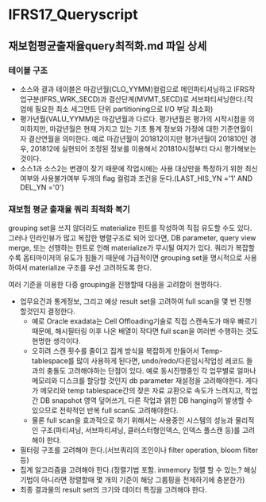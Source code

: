# IFRS17_Queryscript



## 재보험평균출재율query최적화.md 파일 상세

### 테이블 구조

- 소스와 결과 테이블은 마감년월(CLO_YYMM)컬럼으로 메인파티셔닝하고 IFRS작업구분(IFRS_WRK_SECD)과 결산단계(MVMT_SECD)로 서브파티셔닝한다.(작업에 필요한 최소 세그먼트 단위 partitioning으로 I/O 부담 최소화)
- 평가년월(VALU_YYMM)은 마감년월과 다르다. 평가년월은 평가의 시작시점을 의미하지만, 마감년월은 현재 가지고 있는 기초 통계 정보와 가정에 대한 기준연월이자 결산연월을 의미한다. 예로 마감년월이 201812이지만 평가년월이 201810인 경우, 201812에 실현되어 조정된 정보를 이용해서 201810시점부터 다시 평가해보는 것이다.
- 소스1과 소스2는 변경이 잦기 때문에 작업시에는 사용 대상만을 특정하기 위한 최신여부와 사용불가여부 두개의 flag 컬럼과 조건을 둔다.(LAST_HIS_YN ='1' AND DEL_YN ='0')

### 재보험 평균 출재율 쿼리 최적화 복기

grouping set을 쓰지 않더라도 materialize 힌트를 작성하여 직접 유도할 수도 있다. 그러나 인라인뷰가 많고 복잡한 병렬구조로 되어 있다면, DB parameter, query view merge, 또는 선행하는 힌트로 인해 materialize가 무시될 여지가 있다. 쿼리가 복잡할수록 옵티마이저의 유도가 힘들기 때문에 가급적이면 grouping set을 명시적으로 사용하여서 materialize 구조를 우선 고려하도록 한다.

여러 기준을 이용한 다중 grouping을 진행할때 다음을 고려함이 현명하다.

- 업무요건과 통계정보, 그리고 예상 result set을 고려하여 full scan을 몇 번 진행 할것인지 결정한다.
    - 예로 Oracle exadata는 Cell Offloading기술로 직접 스캔속도가 매우 빠르기 때문에, 해시필터링 이후 나온 배열이 작다면 full scan을 여러번 수행하는 것도 현명한 생각이다.
    - 오히려 스캔 횟수를 줄이고 집계 방식을 복잡하게 만들어서 Temp-tablespace를 많이 사용하게 된다면, undo/redo/다른임시작업성 레코드 들과의 충돌도 고려해야하는 단점이 있다. 예로 동시진행중인 각 업무별로 얼마나 메모리와 디스크를 할당할 것인지 db parameter 재설정을 고려해야한다. 게다가 메모리와 temp tablespace간의 잦은 자료 교환으로 속도가 느려지고, 작업간 DB snapshot 영역 덮어쓰기, 다른 작업과 얽힌 DB hanging이 발생할 수 있으므로 전략적인 반복 full scan도 고려해야한다.
    - 물론 full scan을 효과적으로 하기 위해서는 사용중인 시스템의 성능과 물리적인 구조(파티셔닝, 서브파티셔닝, 클러스터형인덱스, 인덱스 풀스캔 등)를 고려해야 한다.
- 필터링 구조를 고려해야 한다.(서브쿼리의 조인이나 filter operation, bloom filter 등)
- 집계 알고리즘을 고려해야 한다.(정렬기법 포함. inmemory 정렬 할 수 있는,? 해싱기법이 아니라면 정렬할때 몇 개의 기준이 해당 그룹핑을 전제하기에 충분한가)
- 최종 결과물의 result set의 크기와 데이터 특징을 고려해야 한다.
